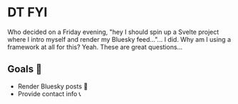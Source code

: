 # DT FYI 

Who decided on a Friday evening, "hey I should spin up a Svelte project where I intro myself and render my Bluesky feed..."... I did. Why am I using a framework at all for this? Yeah. These are great questions...

## Goals 🎯
- Render Bluesky posts 🌌
- Provide contact info 📞

